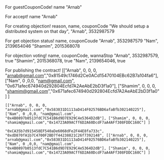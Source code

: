 For guestCouponCode!
    name
        "Arnab"

For accept!
    name
        "Arnab"

For creating objection!
    reason, name, couponCode
        "We should setup a distributed system on that day", "Arnab", 3532987579

For get objection status!
    name, couponCoude
        "Arnab", 3532987579
        "Nam", 2139654046
        "Shamim", 2015368078

For objection voting!
    name, couponCode, wannaStop
        "Arnab", 3532987579, true
        "Shamim", 2015368078, true
        "Nam", 2139654046, true

For publishing the contract!
    [["Arnab", 0, 0, 0, "arnab@gmail.com","0x81549c1746d2Ce0ACd15470104EBc62B7a104fa6"], ["Nam", 0 ,0,0, "nam@gmail.com", "0x671afec674940d292804Ecfd7A2AeAbE2bD3f1a0"], ["Shamim", 0, 0, 0, "shamim@gmail.com","0x671afec674940d292804Ecfd7A2AeAbE2bD3f1a0"] ]

    [["Arnab", 0, 0, 0, "arnab@gmail.com","0x583031D1113aD414F02576BD6afaBfb302140225"], ["Nam", 0 ,0,0, "nam@gmail.com", "0x4B0897b0513fdC7C541B6d9D7E929C4e5364D2dB"], ["Shamim", 0, 0, 0, "shamim@gmail.com","0x14723A09ACff6D2A60DcdF7aA4AFf308FDDC160C"] ]

    "0xCA35b7d915458EF540aDe6068dFe2F44E8fa733c", "0xdD870fA1b7C4700F2BD7f44238821C26f7392148", [["Arnab", 0, 0, 0, "arnab@gmail.com","0x583031D1113aD414F02576BD6afaBfb302140225"], ["Nam", 0 ,0,0, "nam@gmail.com", "0x4B0897b0513fdC7C541B6d9D7E929C4e5364D2dB"], ["Shamim", 0, 0, 0, "shamim@gmail.com","0x14723A09ACff6D2A60DcdF7aA4AFf308FDDC160C"] ]
